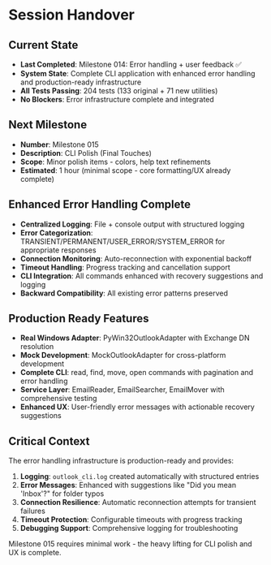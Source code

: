 # Session Handover

## Current State
- **Last Completed**: Milestone 014: Error handling + user feedback ✅
- **System State**: Complete CLI application with enhanced error handling and production-ready infrastructure
- **All Tests Passing**: 204 tests (133 original + 71 new utilities) 
- **No Blockers**: Error infrastructure complete and integrated

## Next Milestone
- **Number**: Milestone 015
- **Description**: CLI Polish (Final Touches)
- **Scope**: Minor polish items - colors, help text refinements
- **Estimated**: 1 hour (minimal scope - core formatting/UX already complete)

## Enhanced Error Handling Complete
- **Centralized Logging**: File + console output with structured logging
- **Error Categorization**: TRANSIENT/PERMANENT/USER_ERROR/SYSTEM_ERROR for appropriate responses
- **Connection Monitoring**: Auto-reconnection with exponential backoff
- **Timeout Handling**: Progress tracking and cancellation support
- **CLI Integration**: All commands enhanced with recovery suggestions and logging
- **Backward Compatibility**: All existing error patterns preserved

## Production Ready Features
- **Real Windows Adapter**: PyWin32OutlookAdapter with Exchange DN resolution
- **Mock Development**: MockOutlookAdapter for cross-platform development
- **Complete CLI**: read, find, move, open commands with pagination and error handling
- **Service Layer**: EmailReader, EmailSearcher, EmailMover with comprehensive testing
- **Enhanced UX**: User-friendly error messages with actionable recovery suggestions

## Critical Context
The error handling infrastructure is production-ready and provides:
1. **Logging**: `outlook_cli.log` created automatically with structured entries
2. **Error Messages**: Enhanced with suggestions like "Did you mean 'Inbox'?" for folder typos
3. **Connection Resilience**: Automatic reconnection attempts for transient failures
4. **Timeout Protection**: Configurable timeouts with progress tracking
5. **Debugging Support**: Comprehensive logging for troubleshooting

Milestone 015 requires minimal work - the heavy lifting for CLI polish and UX is complete.
